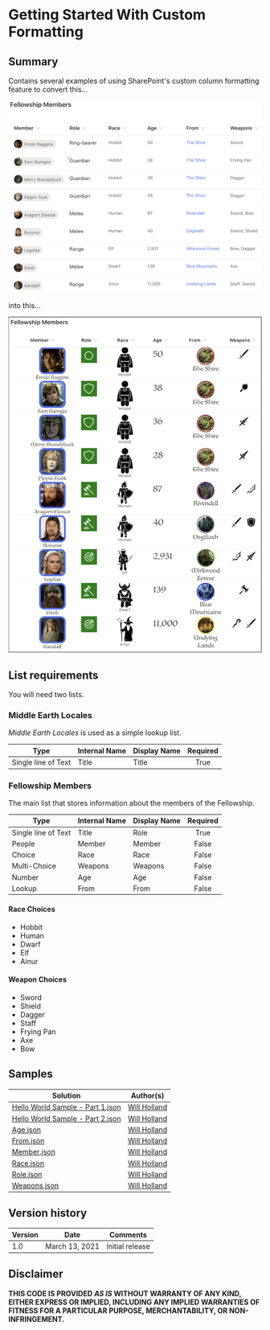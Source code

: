 # Getting Started With Custom Formatting
## Summary
Contains several examples of using SharePoint's custom column formatting feature to convert this...

![Before Picture](screenshots\colum-formatting-before.png)

into this...

![After Picture](screenshots\colum-formatting-after.png)

## List requirements
You will need two lists.

### Middle Earth Locales
*Middle Earth Locales* is used as a simple lookup list.

|Type|Internal Name|Display Name|Required|
|---|---|---|:---:|
|Single line of Text| Title |Title|True|


### Fellowship Members
The main list that stores information about the members of the Fellowship.

|Type|Internal Name|Display Name|Required|
|---|---|---|:---:|
|Single line of Text| Title |Role|True|
|People|Member|Member|False|
|Choice|Race|Race|False|
|Multi-Choice|Weapons|Weapons|False|
|Number|Age|Age|False|
|Lookup|From|From|False


#### Race Choices
- Hobbit
- Human
- Dwarf
- Elf
- Ainur

#### Weapon Choices
- Sword
- Shield
- Dagger
- Staff
- Frying Pan
- Axe
- Bow

## Samples
|Solution|Author(s)|
|---|---|
| [Hello World Sample - Part 1.json](Column%20Formatting/Hello%20World%20Sample%20-%20Part%201.json) |[Will Holland](http://twitter.com/_wcholland)|
| [Hello World Sample - Part 2.json](Column%20Formatting/Hello%20World%20Sample%20-%20Part%202.json) |[Will Holland](http://twitter.com/_wcholland)|
| [Age.json](Column%20Formatting/Age.json) |[Will Holland](http://twitter.com/_wcholland)|
| [From.json](Column%20Formatting/From.json) |[Will Holland](http://twitter.com/_wcholland)|
| [Member.json](Column%20Formatting/Member.json) |[Will Holland](https://twitter.com/_wcholland)|
| [Race.json](Column%20Formatting/Race.json) |[Will Holland](https://twitter.com/_wcholland)|
| [Role.json](Column%20Formatting/Role.json) |[Will Holland](https://twitter.com/_wcholland)|
| [Weapons.json](Column%20Formatting/Weapons.json) |[Will Holland](https://twitter.com/_wcholland)|

## Version history

Version|Date|Comments
-------|----|--------
1.0|March 13, 2021|Initial release

## Disclaimer
**THIS CODE IS PROVIDED *AS IS* WITHOUT WARRANTY OF ANY KIND, EITHER EXPRESS OR IMPLIED, INCLUDING ANY IMPLIED WARRANTIES OF FITNESS FOR A PARTICULAR PURPOSE, MERCHANTABILITY, OR NON-INFRINGEMENT.**
